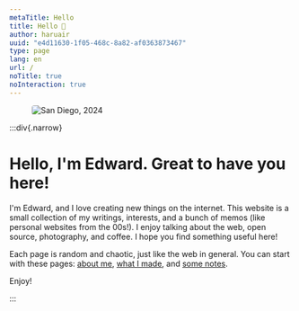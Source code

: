 ```yaml
---
metaTitle: Hello
title: Hello 👋
author: haruair
uuid: "e4d11630-1f05-468c-8a82-af0363873467"
type: page
lang: en
url: /
noTitle: true
noInteraction: true
---
```


<figure>

<img src="/resources/live.staticflickr.com/65535/54428226020_f41a28378d_k.webp" alt="San Diego, 2024" loading="lazy" style="border-radius: 4px;">

</figure>

:::div{.narrow}

<h1 class="font-size-medium font-weight-800">
Hello, I'm Edward. Great to have you here!
</h1>

I'm Edward, and I love creating new things on the internet. This website is a small collection of my writings, interests, and a bunch of memos (like personal websites from the 00s!). I enjoy talking about the web, open source, photography, and coffee. I hope you find something useful here!

Each page is random and chaotic, just like the web in general. You can start with these pages: [about me](/about), [what I made](/crafts), and [some notes](/notes).

Enjoy!

:::
